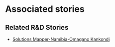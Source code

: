 # Associated stories

<!-- !!DO NOT REMOVE!! start autogenerated hyperlinks -->
## Related R&D Stories
- [Solutions Mapper\-Namibia\-Omagano Kankondi](/stories/?doc=Omagano_edited-en-US)
<!-- !!DO NOT REMOVE!! end autogenerated hyperlinks -->